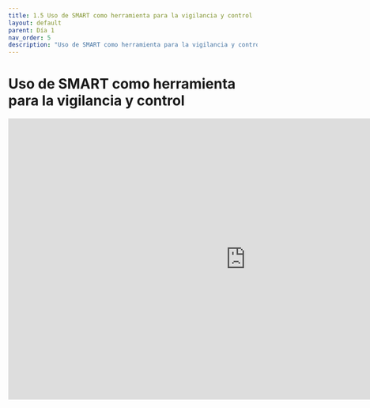 ```yaml
---
title: 1.5 Uso de SMART como herramienta para la vigilancia y control
layout: default
parent: Día 1
nav_order: 5
description: "Uso de SMART como herramienta para la vigilancia y control"
---
```


# Uso de SMART como herramienta para la vigilancia y control

<iframe src="https://docs.google.com/presentation/d/e/2PACX-1vQNwEx8bI3QMI7bQazqUenHy1qI9AiQ9_nFoXIv_oR1di6wYuvj1UgIg1xTbL7hyw/pubembed?start=false&loop=false&delayms=3000" frameborder="0" width="960" height="569" allowfullscreen="true" mozallowfullscreen="true" webkitallowfullscreen="true"></iframe>
